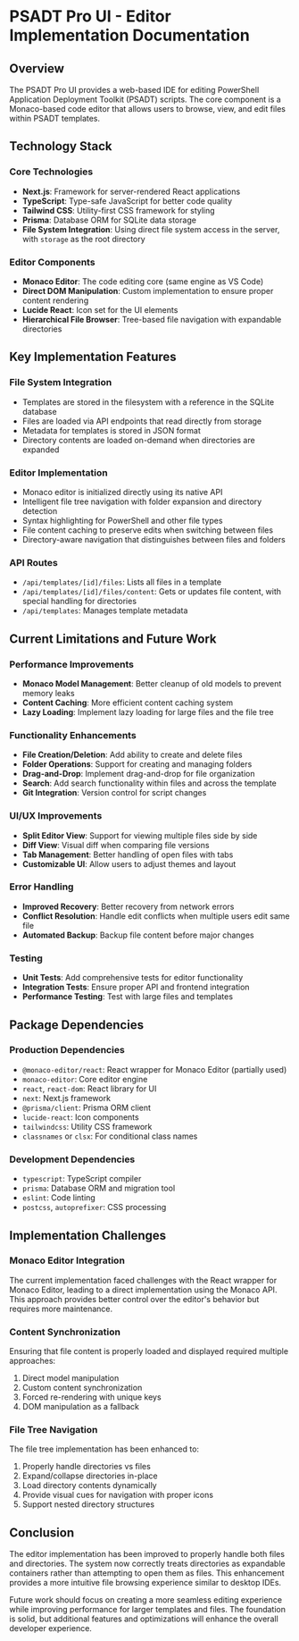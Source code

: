 # PSADT Pro UI - Editor Implementation Documentation

## Overview
The PSADT Pro UI provides a web-based IDE for editing PowerShell Application Deployment Toolkit (PSADT) scripts. The core component is a Monaco-based code editor that allows users to browse, view, and edit files within PSADT templates.

## Technology Stack

### Core Technologies
- **Next.js**: Framework for server-rendered React applications
- **TypeScript**: Type-safe JavaScript for better code quality
- **Tailwind CSS**: Utility-first CSS framework for styling
- **Prisma**: Database ORM for SQLite data storage
- **File System Integration**: Using direct file system access in the server, with `storage` as the root directory

### Editor Components
- **Monaco Editor**: The code editing core (same engine as VS Code)
- **Direct DOM Manipulation**: Custom implementation to ensure proper content rendering
- **Lucide React**: Icon set for the UI elements
- **Hierarchical File Browser**: Tree-based file navigation with expandable directories

## Key Implementation Features

### File System Integration
- Templates are stored in the filesystem with a reference in the SQLite database
- Files are loaded via API endpoints that read directly from storage
- Metadata for templates is stored in JSON format
- Directory contents are loaded on-demand when directories are expanded

### Editor Implementation
- Monaco editor is initialized directly using its native API
- Intelligent file tree navigation with folder expansion and directory detection
- Syntax highlighting for PowerShell and other file types
- File content caching to preserve edits when switching between files
- Directory-aware navigation that distinguishes between files and folders

### API Routes
- `/api/templates/[id]/files`: Lists all files in a template
- `/api/templates/[id]/files/content`: Gets or updates file content, with special handling for directories
- `/api/templates`: Manages template metadata

## Current Limitations and Future Work

### Performance Improvements
- **Monaco Model Management**: Better cleanup of old models to prevent memory leaks
- **Content Caching**: More efficient content caching system
- **Lazy Loading**: Implement lazy loading for large files and the file tree

### Functionality Enhancements
- **File Creation/Deletion**: Add ability to create and delete files
- **Folder Operations**: Support for creating and managing folders
- **Drag-and-Drop**: Implement drag-and-drop for file organization
- **Search**: Add search functionality within files and across the template
- **Git Integration**: Version control for script changes

### UI/UX Improvements
- **Split Editor View**: Support for viewing multiple files side by side
- **Diff View**: Visual diff when comparing file versions
- **Tab Management**: Better handling of open files with tabs
- **Customizable UI**: Allow users to adjust themes and layout

### Error Handling
- **Improved Recovery**: Better recovery from network errors
- **Conflict Resolution**: Handle edit conflicts when multiple users edit same file
- **Automated Backup**: Backup file content before major changes

### Testing
- **Unit Tests**: Add comprehensive tests for editor functionality
- **Integration Tests**: Ensure proper API and frontend integration
- **Performance Testing**: Test with large files and templates

## Package Dependencies

### Production Dependencies
- `@monaco-editor/react`: React wrapper for Monaco Editor (partially used)
- `monaco-editor`: Core editor engine
- `react`, `react-dom`: React library for UI
- `next`: Next.js framework
- `@prisma/client`: Prisma ORM client
- `lucide-react`: Icon components
- `tailwindcss`: Utility CSS framework
- `classnames` or `clsx`: For conditional class names

### Development Dependencies
- `typescript`: TypeScript compiler
- `prisma`: Database ORM and migration tool
- `eslint`: Code linting
- `postcss`, `autoprefixer`: CSS processing

## Implementation Challenges

### Monaco Editor Integration
The current implementation faced challenges with the React wrapper for Monaco Editor, leading to a direct implementation using the Monaco API. This approach provides better control over the editor's behavior but requires more maintenance.

### Content Synchronization
Ensuring that file content is properly loaded and displayed required multiple approaches:
1. Direct model manipulation
2. Custom content synchronization
3. Forced re-rendering with unique keys
4. DOM manipulation as a fallback

### File Tree Navigation
The file tree implementation has been enhanced to:
1. Properly handle directories vs files
2. Expand/collapse directories in-place
3. Load directory contents dynamically
4. Provide visual cues for navigation with proper icons
5. Support nested directory structures

## Conclusion
The editor implementation has been improved to properly handle both files and directories. The system now correctly treats directories as expandable containers rather than attempting to open them as files. This enhancement provides a more intuitive file browsing experience similar to desktop IDEs.

Future work should focus on creating a more seamless editing experience while improving performance for larger templates and files. The foundation is solid, but additional features and optimizations will enhance the overall developer experience.
